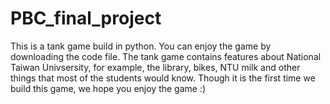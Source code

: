 # PBC_final_project
This is a tank game build in python. You can enjoy the game by downloading the code file. The tank game contains features about National Taiwan Univsersity, 
for example, the library, bikes, NTU milk and other things that most of the students would know. Though it is the first time we build this game, we hope you 
enjoy the game :)

